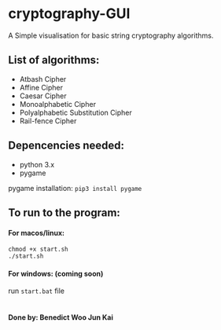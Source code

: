 # cryptography-GUI
A Simple visualisation for basic string cryptography algorithms.

## List of algorithms:
* Atbash Cipher
* Affine Cipher
* Caesar Cipher
* Monoalphabetic Cipher
* Polyalphabetic Substitution Cipher
* Rail-fence Cipher

## Depencencies needed:
* python 3.x
* pygame

pygame installation: `pip3 install pygame` <br />

## To run to the program:
#### For macos/linux:
```
chmod +x start.sh
./start.sh
```
#### For windows: (coming soon)
run `start.bat` file<br /><br />

#### Done by: Benedict Woo Jun Kai